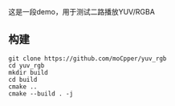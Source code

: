 这是一段demo，用于测试二路播放YUV/RGBA

## 构建

```shell
git clone https://github.com/moCpper/yuv_rgb
cd yuv_rgb
mkdir build
cd build
cmake ..
cmake --build . -j
```
